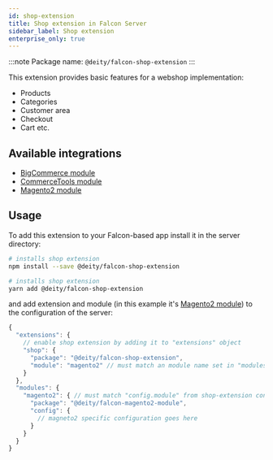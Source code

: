 ```yaml
---
id: shop-extension
title: Shop extension in Falcon Server
sidebar_label: Shop extension
enterprise_only: true
---
```


:::note Package name: `@deity/falcon-shop-extension`
:::

This extension provides basic features for a webshop implementation:

- Products
- Categories
- Customer area
- Checkout
- Cart etc.

## Available integrations

- [BigCommerce module](../modules/bigcommerce-module)
- [CommerceTools module](../modules/commercetools-module)
- [Magento2 module](../modules/magento2-module)

## Usage

To add this extension to your Falcon-based app install it in the server directory:

<!--DOCUSAURUS_CODE_TABS-->

<!--npm-->

```bash
# installs shop extension
npm install --save @deity/falcon-shop-extension
```

<!--Yarn-->

```bash
# installs shop extension
yarn add @deity/falcon-shop-extension
```

<!--END_DOCUSAURUS_CODE_TABS-->

and add extension and module (in this example it's [Magento2 module](../modules/magento2-module)) to the configuration of the server:

```js
{
  "extensions": {
    // enable shop extension by adding it to "extensions" object
    "shop": {
      "package": "@deity/falcon-shop-extension",
      "module": "magento2" // must match an module name set in "modules" object below
    }
  },
  "modules": {
    "magento2": { // must match "config.module" from shop-extension configuration
      "package": "@deity/falcon-magento2-module",
      "config": {
        // magneto2 specific configuration goes here
      }
    }
  }
}
```
